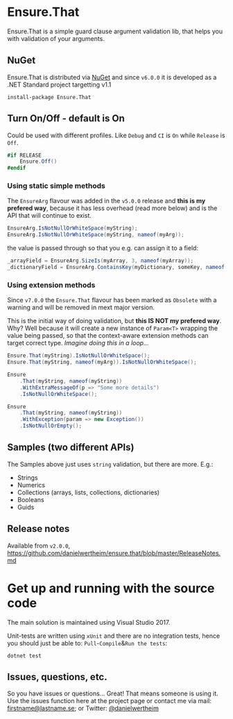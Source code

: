 # Ensure.That
Ensure.That is a simple guard clause argument validation lib, that helps you with validation of your arguments.

## NuGet
Ensure.That is distributed via [NuGet](https://www.nuget.org/packages/ensure.that/) and since `v6.0.0` it is developed as a .NET Standard project targetting v1.1

```
install-package Ensure.That
```

## Turn On/Off - default is On
Could be used with different profiles. Like `Debug` and `CI` is `On` while `Release` is `Off`.

```csharp
#if RELEASE
    Ensure.Off()
#endif
```

### Using static simple methods
The `EnsureArg` flavour was added in the `v5.0.0` release and **this is my prefered way**, because it has less overhead (read more below) and is the API that will continue to exist.

```csharp
EnsureArg.IsNotNullOrWhiteSpace(myString);
EnsureArg.IsNotNullOrWhiteSpace(myString, nameof(myArg));
```

the value is passed through so that you e.g. can assign it to a field:

```csharp
_arrayField = EnsureArg.SizeIs(myArray, 3, nameof(myArray));
_dictionaryField = EnsureArg.ContainsKey(myDictionary, someKey, nameof(myDictionary));
```

### Using extension methods
Since `v7.0.0` the `Ensure.That` flavour has been marked as `Obsolete` with a warning and will be removed in mext major version.

This is the initial way of doing validation, but **this IS NOT my prefered way**. Why? Well because it will
create a new instance of `Param<T>` wrapping the value being passed, so that the context-aware extension
methods can target correct type. *Imagine doing this in a loop...*

```csharp
Ensure.That(myString).IsNotNullOrWhiteSpace();
Ensure.That(myString, nameof(myArg)).IsNotNullOrWhiteSpace();
```

```csharp
Ensure
    .That(myString, nameof(myString))
    .WithExtraMessageOf(p => "Some more details")
    .IsNotNullOrWhiteSpace();
```

```csharp
Ensure
    .That(myString, nameof(myString))
    .WithException(param => new Exception())
    .IsNotNullOrEmpty();
```

## Samples (two different APIs)
The Samples above just uses `string` validation, but there are more. E.g.:

* Strings
* Numerics
* Collections (arrays, lists, collections, dictionaries)
* Booleans
* Guids

## Release notes
Available from `v2.0.0`, https://github.com/danielwertheim/ensure.that/blob/master/ReleaseNotes.md

# Get up and running with the source code #
The main solution is maintained using Visual Studio 2017.

Unit-tests are written using `xUnit` and there are no integration tests, hence you should just be able to: `Pull`-`Compile`&`Run the tests`:

```
dotnet test
```

## Issues, questions, etc.
So you have issues or questions... Great! That means someone is using it. Use the issues function here at the project page or contact me via mail: firstname@lastname.se; or Twitter: [@danielwertheim](https://twitter.com/danielwertheim)

